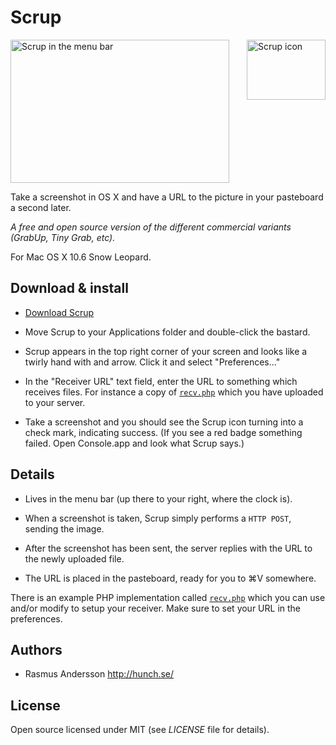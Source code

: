 # Scrup

[<img src="http://farm3.static.flickr.com/2567/4121191747_3002198bb5_o.png" width="126" height="96" alt="Scrup icon" align="right" />](http://hunch.se/scrup/dist/scrup-1.2.zip) <img src="http://farm3.static.flickr.com/2522/4122092624_fb9f0b98a0_o.png" width="350" height="229" alt="Scrup in the menu bar" />

Take a screenshot in OS X and have a URL to the picture in your pasteboard a second later.

*A free and open source version of the different commercial variants (GrabUp, Tiny Grab, etc).*

For Mac OS X 10.6 Snow Leopard.

## Download & install

- [Download Scrup](http://hunch.se/scrup/dist/scrup-1.2.zip)

- Move Scrup to your Applications folder and double-click the bastard.

- Scrup appears in the top right corner of your screen and looks like a twirly hand with and arrow. Click it and select "Preferences..."

- In the "Receiver URL" text field, enter the URL to something which receives files. For instance a copy of [`recv.php`](http://github.com/rsms/scrup/blob/master/recv.php) which you have uploaded to your server.

- Take a screenshot and you should see the Scrup icon turning into a check mark, indicating success. (If you see a red badge something failed. Open Console.app and look what Scrup says.)


## Details

- Lives in the menu bar (up there to your right, where the clock is).

- When a screenshot is taken, Scrup simply performs a `HTTP POST`, sending the image.

- After the screenshot has been sent, the server replies with the URL to the newly uploaded file.

- The URL is placed in the pasteboard, ready for you to  ⌘V somewhere.

There is an example PHP implementation called [`recv.php`](http://github.com/rsms/scrup/blob/master/recv.php) which you can use and/or modify to setup your receiver. Make sure to set your URL in the preferences.

## Authors

- Rasmus Andersson <http://hunch.se/>

## License

Open source licensed under MIT (see _LICENSE_ file for details).
